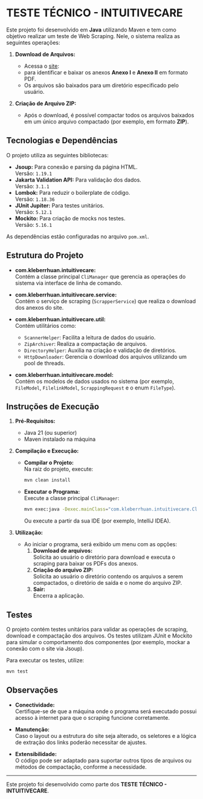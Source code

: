 # TESTE TÉCNICO - INTUITIVECARE

Este projeto foi desenvolvido em **Java** utilizando Maven e tem como objetivo realizar um teste de Web Scraping. Nele, o sistema realiza as seguintes operações:

1. **Download de Arquivos:**
    - Acessa o [site](https://www.gov.br/ans/pt-br/acesso-a-informacao/participacao-da-sociedade/atualizacao-do-rol-de-procedimentos): 
    - para identificar e baixar os anexos **Anexo I** e **Anexo II** em formato PDF.
    - Os arquivos são baixados para um diretório especificado pelo usuário.

2. **Criação de Arquivo ZIP:**
    - Após o download, é possível compactar todos os arquivos baixados em um único arquivo compactado (por exemplo, em formato **ZIP**).

## Tecnologias e Dependências

O projeto utiliza as seguintes bibliotecas:

- **Jsoup:** Para conexão e parsing da página HTML.  
  Versão: `1.19.1`
- **Jakarta Validation API:** Para validação dos dados.  
  Versão: `3.1.1`
- **Lombok:** Para reduzir o boilerplate de código.  
  Versão: `1.18.36`
- **JUnit Jupiter:** Para testes unitários.  
  Versão: `5.12.1`
- **Mockito:** Para criação de mocks nos testes.  
  Versão: `5.16.1`

As dependências estão configuradas no arquivo `pom.xml`.

## Estrutura do Projeto

- **com.kleberrhuan.intuitivecare:**  
  Contém a classe principal `CliManager` que gerencia as operações do sistema via interface de linha de comando.

- **com.kleberrhuan.intuitivecare.service:**  
  Contém o serviço de scraping (`ScrapperService`) que realiza o download dos anexos do site.

- **com.kleberrhuan.intuitivecare.util:**  
  Contém utilitários como:
    - `ScannerHelper`: Facilita a leitura de dados do usuário.
    - `ZipArchiver`: Realiza a compactação de arquivos.
    - `DirectoryHelper`: Auxilia na criação e validação de diretórios.
    - `HttpDownloader`: Gerencia o download dos arquivos utilizando um pool de threads.

- **com.kleberrhuan.intuitivecare.model:**  
  Contém os modelos de dados usados no sistema (por exemplo, `FileModel`, `FilelinkModel`, `ScrappingRequest` e o enum `FileType`).

## Instruções de Execução

1. **Pré-Requisitos:**
    - Java 21 (ou superior)
    - Maven instalado na máquina

2. **Compilação e Execução:**

    - **Compilar o Projeto:**  
      Na raiz do projeto, execute:
      ```bash
      mvn clean install
      ```

    - **Executar o Programa:**  
      Execute a classe principal `CliManager`:
      ```bash
      mvn exec:java -Dexec.mainClass="com.kleberrhuan.intuitivecare.CliManager"
      ```
      Ou execute a partir da sua IDE (por exemplo, IntelliJ IDEA).

3. **Utilização:**
    - Ao iniciar o programa, será exibido um menu com as opções:
        1. **Download de arquivos:**  
           Solicita ao usuário o diretório para download e executa o scraping para baixar os PDFs dos anexos.
        2. **Criação do arquivo ZIP:**  
           Solicita ao usuário o diretório contendo os arquivos a serem compactados, o diretório de saída e o nome do arquivo ZIP.
        3. **Sair:**  
           Encerra a aplicação.

## Testes

O projeto contém testes unitários para validar as operações de scraping, download e compactação dos arquivos. Os testes utilizam JUnit e Mockito para simular o comportamento dos componentes (por exemplo, mockar a conexão com o site via Jsoup).

Para executar os testes, utilize:
```bash
mvn test
```

## Observações

- **Conectividade:**  
  Certifique-se de que a máquina onde o programa será executado possui acesso à internet para que o scraping funcione corretamente.

- **Manutenção:**  
  Caso o layout ou a estrutura do site seja alterado, os seletores e a lógica de extração dos links poderão necessitar de ajustes.

- **Extensibilidade:**  
  O código pode ser adaptado para suportar outros tipos de arquivos ou métodos de compactação, conforme a necessidade.

---

Este projeto foi desenvolvido como parte dos **TESTE TÉCNICO - INTUITIVECARE**.  
